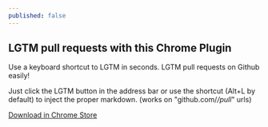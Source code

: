 ```yaml
---
published: false
---
```


## LGTM pull requests with this Chrome Plugin

Use a keyboard shortcut to LGTM in seconds. LGTM pull requests on Github easily!

Just click the LGTM button in the address bar or use the shortcut (Alt+L by default) to inject the proper markdown.
(works on "github.com/*/pull*" urls)

[Download in Chrome Store](https://chrome.google.com/webstore/detail/lgtm-reloaded/hefidgcceobmmaiekccmbjpdcmbjklej)